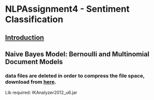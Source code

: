 # NLPAssignment4 - Sentiment Classification

## [Introduction](http://cs.nju.edu.cn/daixinyu/sentiment.pdf)

## Naive Bayes Model: Bernoulli and Multinomial Document Models

### data files are deleted in order to compress the file space, download from [here](http://cs.nju.edu.cn/daixinyu/review_sentiment.rar).

Lib required: IKAnalyzer2012_u6.jar